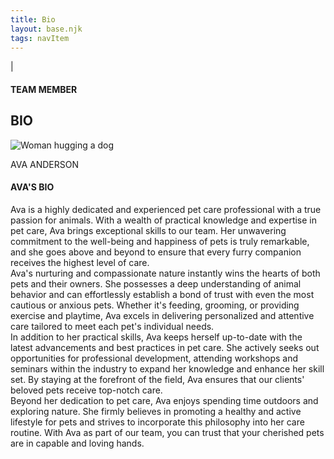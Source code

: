 ```yaml
---
title: Bio
layout: base.njk
tags: navItem
---
```

 <section class="team-member-bio">
    <div class="about-us-header">
        <div>
            <p id="about-us-vertical-line">|</p>
        </div>
        <div class="header-text">
            <h4>TEAM MEMBER</h6>
            <h1 id="team-header">BIO</h1>
        </div>
    </div>
    <div class="team-member-img-and-bio">
        <div class="team-member-img">
            <div>
                <img src="\images\team-member2.png" alt="Woman hugging a dog">
                <p>AVA ANDERSON</p>
            </div>
        </div>
        <div class="team-member-info">
            <h4>AVA'S BIO</h4>
            <p>
                Ava is a highly dedicated and experienced pet care professional with a true passion for animals. 
                With a wealth of practical knowledge and expertise in pet care, Ava brings exceptional skills to our team. 
                Her unwavering commitment to the well-being and happiness of pets is truly remarkable, and she goes above 
                and beyond to ensure that every furry companion receives the highest level of care.
                <br>
                Ava's nurturing and compassionate nature instantly wins the hearts of both pets and their owners. She possesses 
                a deep understanding of animal behavior and can effortlessly establish a bond of trust with even the most cautious 
                or anxious pets. Whether it's feeding, grooming, or providing exercise and playtime, Ava excels in delivering 
                personalized and attentive care tailored to meet each pet's individual needs.
                <br>
                In addition to her practical skills, Ava keeps herself up-to-date with the latest advancements and best practices 
                in pet care. She actively seeks out opportunities for professional development, attending workshops and seminars 
                within the industry to expand her knowledge and enhance her skill set. By staying at the forefront of the field, 
                Ava ensures that our clients' beloved pets receive top-notch care.
                <br>
                Beyond her dedication to pet care, Ava enjoys spending time outdoors and exploring nature. She firmly believes in 
                promoting a healthy and active lifestyle for pets and strives to incorporate this philosophy into her care routine. 
                With Ava as part of our team, you can trust that your cherished pets are in capable and loving hands.
            </p>
        </div>
    </div>
</section>